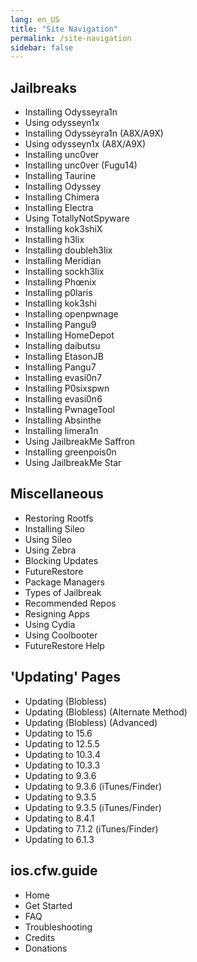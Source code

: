```yaml
---
lang: en_US
title: "Site Navigation"
permalink: /site-navigation
sidebar: false
---
```


## Jailbreaks

-   <router-link to="/installing-odysseyra1n">Installing Odysseyra1n</router-link>
-   <router-link to="/using-odysseyn1x">Using odysseyn1x</router-link>
-   <router-link to="/installing-odysseyra1n-a8x-a9x">Installing Odysseyra1n (A8X/A9X)</router-link>
-   <router-link to="/using-odysseyn1x-a8x-a9x">Using odysseyn1x (A8X/A9X)</router-link>
-   <router-link to="/installing-unc0ver">Installing unc0ver</router-link>
-   <router-link to="/installing-unc0ver-fugu14">Installing unc0ver (Fugu14)</router-link>
-   <router-link to="/installing-taurine">Installing Taurine</router-link>
-   <router-link to="/installing-odyssey">Installing Odyssey</router-link>
-   <router-link to="/installing-chimera">Installing Chimera</router-link>
-   <router-link to="/installing-electra">Installing Electra</router-link>
-   <router-link to="/using-tns">Using TotallyNotSpyware</router-link>
-   <router-link to="/installing-kok3shiX">Installing kok3shiX</router-link>
-   <router-link to="/installing-h3lix">Installing h3lix</router-link>
-   <router-link to="/installing-doubleh3lix-(ipa)">Installing doubleh3lix</router-link>
-   <router-link to="/installing-meridian-ipa">Installing Meridian</router-link>
-   <router-link to="/installing-sockh3lix">Installing sockh3lix</router-link>
-   <router-link to="/installing-phoenix">Installing Phœnix</router-link>
-   <router-link to="/installing-p0laris">Installing p0laris</router-link>
-   <router-link to="/installing-kok3shi">Installing kok3shi</router-link>
-   <router-link to="/installing-openpwnage">Installing openpwnage</router-link>
-   <router-link to="/installing-pangu933">Installing Pangu9</router-link>
-   <router-link to="/installing-homedepot">Installing HomeDepot</router-link>
-   <router-link to="/installing-daibutsu">Installing daibutsu</router-link>
-   <router-link to="/installing-etasonjb">Installing EtasonJB</router-link>
-   <router-link to="/installing-pangu7">Installing Pangu7</router-link>
-   <router-link to="/installing-evasi0n7">Installing evasi0n7</router-link>
-   <router-link to="/installing-p0sixspwn">Installing P0sixspwn</router-link>
-   <router-link to="/installing-evasi0n6">Installing evasi0n6</router-link>
-   <router-link to="/installing-pwnagetool">Installing PwnageTool</router-link>
-   <router-link to="/installing-absinthe">Installing Absinthe</router-link>
-   <router-link to="/installing-limera1n">Installing limera1n</router-link>
-   <router-link to="/using-jailbreakme-saffron">Using JailbreakMe Saffron</router-link>
-   <router-link to="/installing-greenpois0n">Installing greenpois0n</router-link>
-   <router-link to="/using-jailbreakme-star">Using JailbreakMe Star</router-link>

## Miscellaneous

-   <router-link to="/restoring-rootfs">Restoring Rootfs</router-link>
-   <router-link to="/installing-sileo">Installing Sileo</router-link>
-   <router-link to="/using-sileo">Using Sileo</router-link>
-   <router-link to="/using-zebra">Using Zebra</router-link>
-   <router-link to="/blocking-updates">Blocking Updates</router-link>
-   <router-link to="/futurerestore">FutureRestore</router-link>
-   <router-link to="/package-managers">Package Managers</router-link>
-   <router-link to="/types-of-jailbreak">Types of Jailbreak</router-link>
-   <router-link to="/recommended-repos">Recommended Repos</router-link>
-   <router-link to="/resigning-apps">Resigning Apps</router-link>
-   <router-link to="/using-cydia">Using Cydia</router-link>
-   <router-link to="/using-coolbooter">Using Coolbooter</router-link>
-   <router-link to="/futurerestore-help">FutureRestore Help</router-link>

## 'Updating' Pages

-   <router-link to="/updating-blobless">Updating (Blobless)</router-link>
-   <router-link to="/updating-blobless-alternate">Updating (Blobless) (Alternate Method)</router-link>
-   <router-link to="/updating-blobless-advanced">Updating (Blobless) (Advanced)</router-link>
-   <router-link to="/updating-to-15-6">Updating to 15.6</router-link>
-   <router-link to="/updating-to-12-5-5">Updating to 12.5.5</router-link>
-   <router-link to="/updating-to-10-3-4">Updating to 10.3.4</router-link>
-   <router-link to="/updating-to-10-3-3">Updating to 10.3.3</router-link>
-   <router-link to="/updating-to-9-3-6">Updating to 9.3.6</router-link>
-   <router-link to="/updating-to-9-3-6-ipsw">Updating to 9.3.6 (iTunes/Finder)</router-link>
-   <router-link to="/updating-to-9-3-5">Updating to 9.3.5</router-link>
-   <router-link to="/updating-to-9-3-5-ipsw">Updating to 9.3.5 (iTunes/Finder)</router-link>
-   <router-link to="/updating-to-8-4-1">Updating to 8.4.1</router-link>
-   <router-link to="/updating-to-7-1-2-ipsw">Updating to 7.1.2 (iTunes/Finder)</router-link>
-   <router-link to="/updating-to-6-1-3">Updating to 6.1.3</router-link>

## ios.cfw.guide

-   <router-link to="/">Home</router-link>
-   <router-link to="/get-started">Get Started</router-link>
-   <router-link to="/faq">FAQ</router-link>
-   <router-link to="/troubleshooting">Troubleshooting</router-link>
-   <router-link to="/credits">Credits</router-link>
-   <router-link to="/donations">Donations</router-link>
